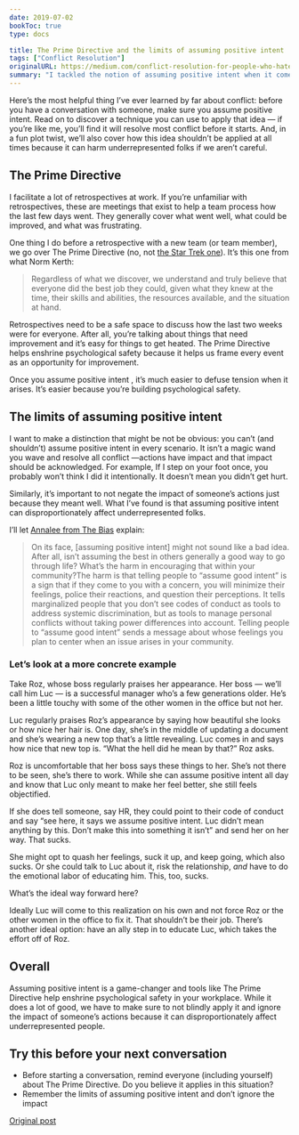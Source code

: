 ```yaml
---
date: 2019-07-02
bookToc: true
type: docs

title: The Prime Directive and the limits of assuming positive intent
tags: ["Conflict Resolution"]
originalURL: https://medium.com/conflict-resolution-for-people-who-hate-conflict/the-prime-directive-and-the-limits-of-assuming-positive-intent-59b7b2d735f1
summary: "I tackled the notion of assuming positive intent when it comes to conflict. It isn't as good an idea as you might think."
---
```


Here’s the most helpful thing I’ve ever learned by far about conflict:  before you have a conversation with someone, make sure you assume positive intent.  Read on to discover a technique you can use to apply that idea — if you’re like me, you’ll find it will resolve most conflict before it starts. And, in a fun plot twist, we’ll also cover how this idea shouldn’t be applied at all times because it can harm underrepresented folks if we aren’t careful.

##  The Prime Directive 

I facilitate a lot of retrospectives at work. If you’re unfamiliar with retrospectives, these are meetings that exist to help a team process how the last few days went. They generally cover what went well, what could be improved, and what was frustrating.

One thing I do before a retrospective with a new team (or team member), we go over  The Prime Directive  (no, not [the Star Trek one](https://en.wikipedia.org/wiki/Prime_Directive)). It’s this one from what Norm Kerth:

> Regardless of what we discover, we understand and truly believe that everyone did the best job they could, given what they knew at the time, their skills and abilities, the resources available, and the situation at hand.

Retrospectives need to be a safe space to discuss how the last two weeks were for everyone. After all, you’re talking about things that need improvement and it’s easy for things to get heated. The Prime Directive helps enshrine psychological safety because it helps us frame every event as an opportunity for improvement.

Once you  assume positive intent , it’s much easier to defuse tension when it arises. It’s easier because you’re  building psychological safety. 

##  The limits of assuming positive intent 

I want to make a distinction that might be not be obvious: you can’t (and shouldn’t) assume positive intent in every scenario. It isn’t a magic wand you wave and resolve all conflict —actions have impact and that impact should be acknowledged. For example, If I step on your foot once, you probably won’t think I did it intentionally. It doesn’t mean you didn’t get hurt.

Similarly, it’s important to not negate the impact of someone’s actions just because they meant well. What I’ve found is that  assuming positive intent can disproportionately affect underrepresented folks. 

I’ll let [Annalee from The Bias](https://thebias.com/2017/09/26/how-good-intent-undermines-diversity-and-inclusion/) explain:

> On its face, [assuming positive intent] might not sound like a bad idea. After all, isn’t assuming the best in others generally a good way to go through life? What’s the harm in encouraging that within your community?The harm is that telling people to “assume good intent” is a sign that if they come to you with a concern, you will minimize their feelings, police their reactions, and question their perceptions. It tells marginalized people that you don’t see codes of conduct as tools to address systemic discrimination, but as tools to manage personal conflicts without taking power differences into account. Telling people to “assume good intent” sends a message about whose feelings you plan to center when an issue arises in your community.
> 

###  Let’s look at a more concrete example 

Take Roz, whose boss regularly praises her appearance. Her boss — we’ll call him Luc — is a successful manager who’s a few generations older. He’s been a little touchy with some of the other women in the office but not her.

Luc regularly praises Roz’s appearance by saying how beautiful she looks or how nice her hair is. One day, she’s in the middle of updating a document and she’s wearing a new top that’s a little revealing. Luc comes in and says how nice that new top is. “What the hell did he mean by that?” Roz asks.

Roz is uncomfortable that her boss says these things to her. She’s not there to be seen, she’s there to work. While she can assume positive intent all day and know that Luc only meant to make her feel better, she still feels objectified.

If she does tell someone, say HR, they could point to their code of conduct and say “see here, it says we assume positive intent. Luc didn’t mean anything by this. Don’t make this into something it isn’t” and send her on her way. That sucks.

She might opt to quash her feelings, suck it up, and keep going, which also sucks. Or she could talk to Luc about it, risk the relationship, *and* have to do the emotional labor of educating him. This, too, sucks.

 What’s the ideal way forward here? 

Ideally Luc will come to this realization on his own and not force Roz or the other women in the office to fix it. That shouldn’t be their job. There’s another ideal option: have an ally step in to educate Luc, which takes the effort off of Roz.

##  Overall 

Assuming positive intent is a game-changer and tools like The Prime Directive help enshrine psychological safety in your workplace. While it does a lot of good, we have to make sure to not blindly apply it and ignore the impact of someone’s actions because it can disproportionately affect underrepresented people.

##  Try this before your next conversation 

- Before starting a conversation, remind everyone (including yourself) about The Prime Directive. Do you believe it applies in this situation?
- Remember the limits of assuming positive intent and don’t ignore the impact


[Original post](https://medium.com/conflict-resolution-for-people-who-hate-conflict/the-prime-directive-and-the-limits-of-assuming-positive-intent-59b7b2d735f1)
